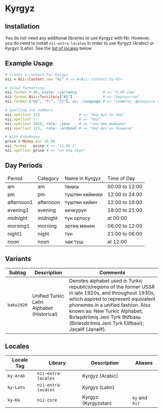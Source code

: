 <!-- This file has been generated. Source: languages/_template.md.erb -->

# Kyrgyz

## Installation

You do not need any additional libraries to use Kyrgyz with Nii.
However, you do need to install `nii-extra-locales` in order to use Kyrgyz (Arabic) or Kyrgyz (Latin).
See the [list of locales](#locales) below.

## Example Usage

``` ruby
# Create a context for Kyrgyz
nii = Nii::Context.new "ky" # => #<Nii::Context:ky-KG>

# Value formatting
nii.format 9.99, style: :currency            # => "9,99 сом"
nii.format Nii::Territory["KG"]              # => "Кыргызстан"
nii.format ["de", "fr", "it"], as: :language # => "немисче, французча жана италиянча"

# Spelling out numbers
nii.spellout 115                  # => "бир жүз он беш"
nii.spellout 1                    # => "бир"
nii.spellout 2020, rule: :year    # => "эки миң жыйырма"
nii.spellout 115,  rule: :ordinal # => "бир жүз он бешинчи"

# With RubyMoney
price = Money.eur 15_00
nii.format   price # => "15,00 €"
nii.spellout price # => "он беш евро"
```

## Day Periods


<table>
  <thead>
    <tr>
      <td>Period</td>
      <td>Category</td>
      <td>Name in Kyrgyz</td>
      <td>Time of Day</td>
    </tr>
  </thead>
  <tbody>
    <tr>
      <td>am</td>
      <td>am</td>
      <td>таңкы</td>
      <td>00:00 to 12:00</td>
    </tr>
    <tr>
      <td>pm</td>
      <td>pm</td>
      <td>түштөн кийинки</td>
      <td>12:00 to 24:00</td>
    </tr>
    <tr>
      <td>afternoon1</td>
      <td>afternoon</td>
      <td>түштөн кийин</td>
      <td>12:00 to 18:00</td>
    </tr>
    <tr>
      <td>evening1</td>
      <td>evening</td>
      <td>кечкурун</td>
      <td>18:00 to 21:00</td>
    </tr>
    <tr>
      <td>midnight</td>
      <td>midnight</td>
      <td>түн ортосу</td>
      <td>at 00:00</td>
    </tr>
    <tr>
      <td>morning1</td>
      <td>morning</td>
      <td>эртең менен</td>
      <td>06:00 to 12:00</td>
    </tr>
    <tr>
      <td>night1</td>
      <td>night</td>
      <td>түн</td>
      <td>21:00 to 06:00</td>
    </tr>
    <tr>
      <td>noon</td>
      <td>noon</td>
      <td>чак түш</td>
      <td>at 12:00</td>
    </tr>
  </tbody>
</table>


## Variants

<table>
  <thead>
    <tr>
      <th>Subtag</th>
      <th>Description</th>
      <th>Comments</th>
    </tr>
  </thead>
  <tbody>
    <tr>
      <td><code>baku1926</code></td>
      <td>Unified Turkic Latin Alphabet (Historical)</td>
      <td>Denotes alphabet used in Turkic republics/regions of the former USSR in late 1920s, and throughout 1930s, which aspired to represent equivalent phonemes in a unified fashion. Also known as: New Turkic Alphabet; Birlәşdirilmiş Jeni Tyrk Әlifbasь (Birlesdirilmis Jeni Tyrk Elifbasi); Jaŋalif (Janalif).</td>
    </tr>
  </tbody>
</table>

## Locales

<table>
  <thead>
    <tr>
      <th>Locale Tag</th>
      <th>Library</th>
      <th>Description</th>
      <th>Aliases</th>
    </tr>
  </thead>
  <tbody>
    <tr>
      <td><code>ky-Arab</code></td>
      <td><code>nii-extra-locales</code></td>
      <td>Kyrgyz (Arabic)</td>
      <td></td>
    </tr>
    <tr>
      <td><code>ky-Latn</code></td>
      <td><code>nii-extra-locales</code></td>
      <td>Kyrgyz (Latin)</td>
      <td></td>
    </tr>
    <tr>
      <td><code>ky-KG</code></td>
      <td><code>nii-core</code></td>
      <td>Kyrgyz (Kyrgyzstan)</td>
      <td><code>ky</code> and <code>kir</code></td>
    </tr>
  </tbody>
</table>


